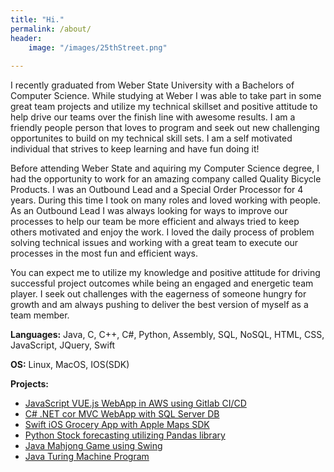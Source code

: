 ```yaml
---
title: "Hi."
permalink: /about/
header:
    image: "/images/25thStreet.png"
    
---
```

I recently graduated from Weber State University with a Bachelors of Computer Science.
While studying at Weber I was able to take part in some great team projects and utilize my technical skillset and positive attitude
to help drive our teams over the finish line with awesome results.  I am a friendly people person that loves to program and
seek out new challenging opportunites to build on my technical skill sets.  I am a self motivated individual that strives to keep learning
and have fun doing it!

Before attending Weber State and aquiring my Computer Science degree, I had the opportunity to work for an amazing company
called Quality Bicycle Products.  I was an Outbound Lead and a Special Order Processor for 4 years.  During this time I took on many
roles and loved working with people.  As an Outbound Lead I was always looking for ways to improve our processes to help
our team be more efficient and always tried to keep others motivated and enjoy the work.
I loved the daily process of problem solving technical issues and working with a great team
to execute our processes in the most fun and efficient ways.

You can expect me to utilize my knowledge and positive attitude for driving successful project outcomes while being an
engaged and energetic team player. I seek out challenges with the eagerness of someone hungry for growth and am always
pushing to deliver the best version of myself as a team member.


**Languages:**  Java, C, C++, C#, Python, Assembly, SQL, NoSQL, HTML, CSS, JavaScript, JQuery, Swift

**OS:**  Linux, MacOS, IOS(SDK)

**Projects:**
* [JavaScript VUE.js WebApp in AWS using Gitlab CI/CD]("https://github.com/GeoProth/OffSocial/README.md")
* [C# .NET cor MVC WebApp with SQL Server DB]("https://github.com/GeoProth/CS4790-TeamProject/README.md")
* [Swift iOS Grocery App with Apple Maps SDK]("https://github.com/GeoProth/Grocery/tree/master/README.md")
* [Python Stock forecasting utilizing Pandas library]("https://github.com/GeoProth/stock-predict/README.md")
* [Java Mahjong Game using Swing]("https://github.com/GeoProth/MahJong2/README.md")
* [Java Turing Machine Program]("https://github.com/GeoProth/TuringMachine/README.md")
